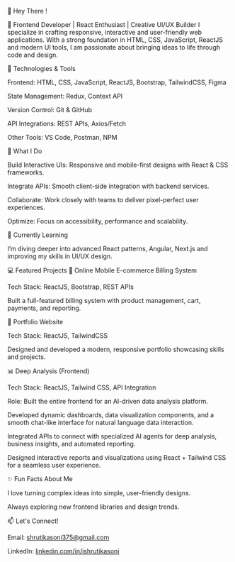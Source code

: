 👋 Hey There !

🌟 Frontend Developer | React Enthusiast | Creative UI/UX Builder
I specialize in crafting responsive, interactive and user-friendly web applications. With a strong foundation in HTML, CSS, JavaScript, ReactJS and modern UI tools, I am passionate about bringing ideas to life through code and design.

🔧 Technologies & Tools

Frontend: HTML, CSS, JavaScript, ReactJS, Bootstrap, TailwindCSS, Figma

State Management: Redux, Context API

Version Control: Git & GitHub

API Integrations: REST APIs, Axios/Fetch

Other Tools: VS Code, Postman, NPM

🚀 What I Do

Build Interactive UIs: Responsive and mobile-first designs with React & CSS frameworks.

Integrate APIs: Smooth client-side integration with backend services.

Collaborate: Work closely with teams to deliver pixel-perfect user experiences.

Optimize: Focus on accessibility, performance and scalability.

🌱 Currently Learning

I’m diving deeper into advanced React patterns, Angular, Next.js and improving my skills in UI/UX design.

💻 Featured Projects
📱 Online Mobile E-commerce Billing System

Tech Stack: ReactJS, Bootstrap, REST APIs

Built a full-featured billing system with product management, cart, payments, and reporting.

🧾 Portfolio Website

Tech Stack: ReactJS, TailwindCSS

Designed and developed a modern, responsive portfolio showcasing skills and projects.

📊 Deep Analysis (Frontend)

Tech Stack: ReactJS, Tailwind CSS, API Integration

Role: Built the entire frontend for an AI-driven data analysis platform.

Developed dynamic dashboards, data visualization components, and a smooth chat-like interface for natural language data interaction.

Integrated APIs to connect with specialized AI agents for deep analysis, business insights, and automated reporting.

Designed interactive reports and visualizations using React + Tailwind CSS for a seamless user experience.

✨ Fun Facts About Me

I love turning complex ideas into simple, user-friendly designs.

Always exploring new frontend libraries and design trends.

📫 Let's Connect!

Email: shrutikasoni375@gmail.com

LinkedIn: [linkedin.com/in/ishrutikasoni
](https://www.linkedin.com/in/ishrutikasoni/)
